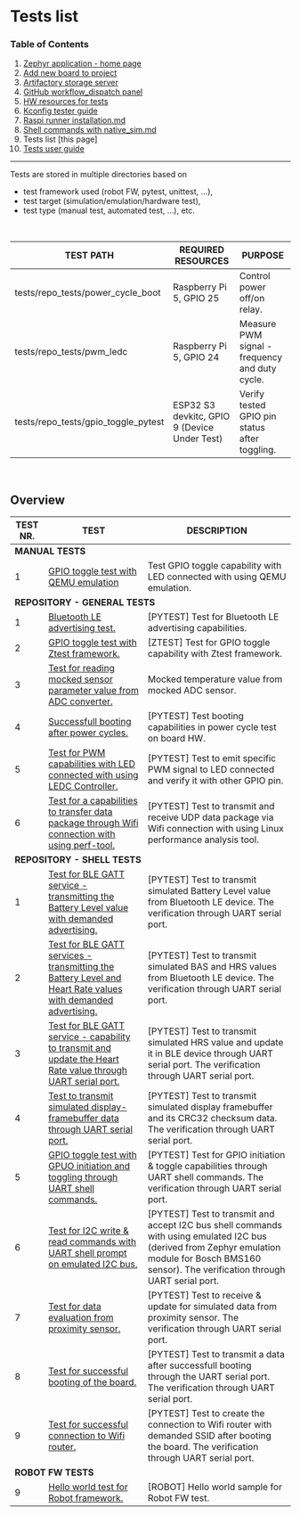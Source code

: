 # Tests list

### Table of Contents
1. [Zephyr application - home page](../README.md)
2. [Add new board to project](Add_new_board_to_project.md)
3. [Artifactory storage server](Artifactory_storage_server.md)
4. [GitHub workflow_dispatch panel](Github_workflow_dispatch_panel.md)
5. [HW resources for tests](HW_resources_for_tests.md)
6. [Kconfig tester guide](Kconfig_tester_guide.md)
7. [Raspi runner installation.md](Raspi_runner_installation.md)
8. [Shell commands with native_sim.md](Shell_commands_with_native_sim.md)
9. Tests list [this page]
10. [Tests user guide](Tests_user_guide.md)
---


Tests are stored in multiple directories based on <br/>
- test framework used (robot FW, pytest, unittest, ...),
- test target (simulation/emulation/hardware test),
- test type (manual test, automated test, ...), etc.

<br/>

<table>
    <thead>
      <th><strong>TEST PATH</strong></th>
      <th><strong>REQUIRED RESOURCES</strong></th>
      <th><strong>PURPOSE</strong></th></tr>
    </thead>
      <tbody>
        <tr>
        <td>tests/repo_tests/power_cycle_boot</td>
        <td>Raspberry Pi 5, GPIO 25</strong></td>
        <td>Control power off/on relay.</strong></td>
        </tr>
        <tr><td>tests/repo_tests/pwm_ledc</td>
        <td>Raspberry Pi 5, GPIO 24</td>
        <td>Measure PWM signal - frequency and duty cycle.</strong></td>
        </tr>
        <tr><td>tests/repo_tests/gpio_toggle_pytest</td>
        <td>ESP32 S3 devkitc, GPIO 9 (Device Under Test)</td>
        <td>Verify tested GPIO pin status after toggling.</strong></td>
        </tr>
      </tbody>
</table>

<br/>

## Overview

<table>
    <thead>
      <th><strong>TEST NR.</strong></th>
      <th><strong>TEST</strong></th>
      <th><strong>DESCRIPTION</strong></th></tr>
    </thead>
      <tbody>
        <tr>
        <td  colspan="3"><strong>MANUAL TESTS</strong></td>
        </tr>
        <tr>
        <td>1</td>
        <td><a href="../tests/manual_tests/esp32_toggle_led_qemu/TESTINFO.md">GPIO toggle test with QEMU emulation</a></td>
        <td>Test GPIO toggle capability with LED connected with using QEMU emulation.</td>
        </tr>
        <tr>
        <td  colspan="3"><strong>REPOSITORY - GENERAL TESTS</strong></td>
        </tr>
        <tr>
        <td>1</td>
        <td><a href="../tests/repo_tests/general_tests/bt_peripheral/TESTINFO.md">Bluetooth LE advertising test.</a></td>
        <td>[PYTEST] Test for Bluetooth LE advertising capabilities.</td>
        </tr>
        <tr>
        <td>2</td>
        <td><a href="../tests/repo_tests/general_tests/gpio_toggle_ztest/TESTINFO.md">GPIO toggle test with Ztest framework.</a></td>
        <td>[ZTEST] Test for GPIO toggle capability with Ztest framework.</td>
        </tr>
        <tr>
        <td>3</td>
        <td><a href="../tests/repo_tests/general_tests/mock_adc/TESTINFO.md">Test for reading mocked sensor parameter value from ADC converter.</a></td>
        <td>Mocked temperature value from mocked ADC sensor.</td>
        </tr>
        <tr>
        <td>4</td>
        <td><a href="../tests/repo_tests/general_tests/power_cycle_boot/TESTINFO.md">Successfull booting after power cycles.</a></td>
        <td>[PYTEST] Test booting capabilities in power cycle test on board HW.</td>
        </tr>
        <tr>
        <td>5</td>
        <td><a href="../tests/repo_tests/general_tests/pwm_ledc/TESTINFO.md">Test for PWM capabilities with LED connected with using LEDC Controller.</a></td>
        <td>[PYTEST] Test to emit specific PWM signal to LED connected and verify it with other GPIO pin.</td>
        </tr>
        <tr>
        <td>6</td>
        <td><a href="../tests/repo_tests/general_tests/zperf/TESTINFO.md">Test for a capabilities to transfer data package through Wifi connection with using perf-tool.</a></td>
        <td>[PYTEST] Test to transmit and receive UDP data package via Wifi connection with using Linux performance analysis tool.</td>
        </tr>
        <tr>
        <td  colspan="3"><strong>REPOSITORY - SHELL TESTS</strong></td>
        </tr>
        <td>1</td>
        <td><a href="../tests/repo_tests/shell_tests/ble_shell_basics_battery/TESTINFO.md">Test for BLE GATT service - transmitting the Battery Level value with demanded advertising.</a></td>
        <td>[PYTEST] Test to transmit simulated Battery Level value from Bluetooth LE device. The verification through UART serial port.</td>
        </tr>
        <td>2</td>
        <td><a href="../tests/repo_tests/shell_tests/ble_shell_hrs_bas/TESTINFO.md">Test for BLE GATT services - transmitting the Battery Level and Heart Rate values with demanded advertising.</a></td>
        <td>[PYTEST] Test to transmit simulated BAS and HRS values from Bluetooth LE device. The verification through UART serial port.</td>
        </tr>
        </tr>
        <td>3</td>
        <td><a href="../tests/repo_tests/shell_tests/ble_shell_hrs_mocked/TESTINFO.md">Test for BLE GATT service - capability to transmit and update the Heart Rate value through UART serial port.</a></td>
        <td>[PYTEST] Test to transmit simulated HRS value and update it in BLE device through UART serial port. The verification through UART serial port.</td>
        </tr>
        </tr>
        <td>4</td>
        <td><a href="../tests/repo_tests/shell_tests/display_shell_framebuffer/TESTINFO.md">Test to transmit simulated display-framebuffer data through UART serial port.</a></td>
        <td>[PYTEST] Test to transmit simulated display framebuffer and its CRC32 checksum data. The verification through UART serial port.</td>
        </tr>
        <tr>
        <td>5</td>
        <td><a href="../tests/repo_tests/general_tests/gpio_toggle_pytest/TESTINFO.md">GPIO toggle test with GPUO initiation and toggling through UART shell commands.</a></td>
        <td>[PYTEST] Test for GPIO initiation & toggle capabilities through UART shell commands. The verification through UART serial port.</td>
        </tr>
        </tr>
        <td>6</td>
        <td><a href="../tests/repo_tests/shell_tests/i2c_shell_mocked/TESTINFO.md">Test for I2C write & read commands with UART shell prompt on emulated I2C bus.</a></td>
        <td>[PYTEST] Test to transmit and accept I2C bus shell commands with using emulated I2C bus (derived from Zephyr emulation module for Bosch BMS160 sensor). The verification through UART serial port.</td>
        </tr>
        </tr>
        <td>7</td>
        <td><a href="../tests/repo_tests/shell_tests/sensor_shell_proximity/TESTINFO.md">Test for data evaluation from proximity sensor.</a></td>
        <td>[PYTEST] Test to receive & update for simulated data from proximity sensor. The verification through UART serial port.</td>
        </tr>
        </tr>
        </tr>
        <td>8</td>
        <td><a href="../tests/repo_tests/shell_tests/shell/TESTINFO.md">Test for successful booting of the board.</a></td>
        <td>[PYTEST] Test to transmit a data after successfull booting through the UART serial port. The verification through UART serial port.</td>
        </tr>
        </tr>
        <td>9</td>
        <td><a href="../tests/repo_tests/shell_tests/wifi_shell/TESTINFO.md">Test for successful connection to Wifi router.</a></td>
        <td>[PYTEST] Test to create the connection to Wifi router with demanded SSID after booting the board. The verification through UART serial port.</td>
        </tr>
        </tr>
        <tr>
        <td  colspan="3"><strong>ROBOT FW TESTS</strong></td>
        </tr>
        </tr>
        <td>9</td>
        <td><a href="../tests/robot_tests/hello/hello.robot">Hello world test for Robot framework.</a></td>
        <td>[ROBOT] Hello world sample for Robot FW test.</td>
        </tr>
        </tr>
      </tbody>
</table>

<br/>
